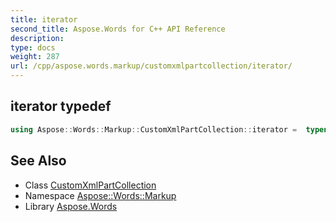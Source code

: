 ```yaml
---
title: iterator
second_title: Aspose.Words for C++ API Reference
description: 
type: docs
weight: 287
url: /cpp/aspose.words.markup/customxmlpartcollection/iterator/
---
```

## iterator typedef




```cpp
using Aspose::Words::Markup::CustomXmlPartCollection::iterator =  typename iterator_holder_type::iterator
```

## See Also

* Class [CustomXmlPartCollection](../)
* Namespace [Aspose::Words::Markup](../../)
* Library [Aspose.Words](../../../)

